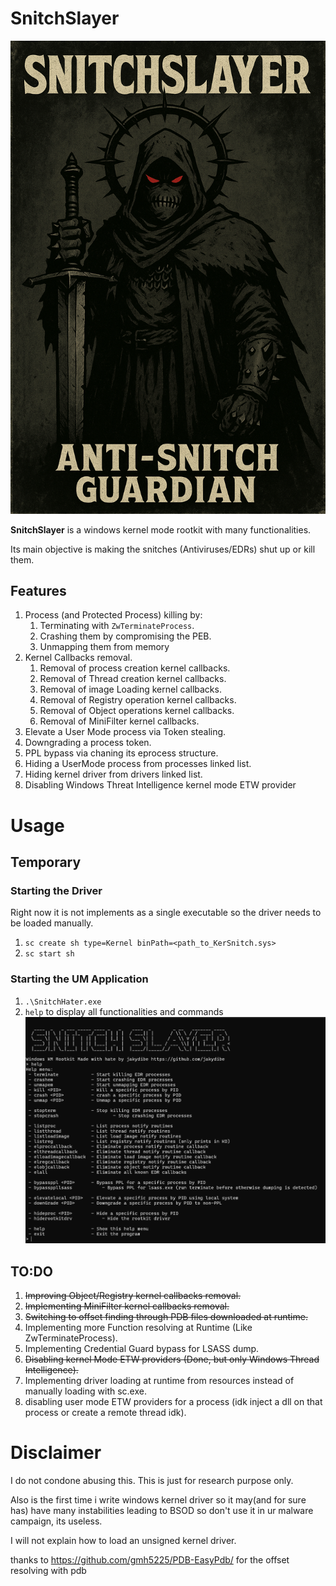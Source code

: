 # SnitchSlayer

![alt text](image.png)

**SnitchSlayer** is a windows kernel mode rootkit with many functionalities.

Its main objective is making the snitches (Antiviruses/EDRs) shut up or kill them.


## Features

1) Process (and Protected Process) killing by:
    1) Terminating with `ZwTerminateProcess`.
    2) Crashing them by compromising the PEB.
    3) Unmapping them from memory
2) Kernel Callbacks removal.
    1) Removal of process creation kernel callbacks.
    2) Removal of Thread creation kernel callbacks.
    3) Removal of image Loading kernel callbacks.
    4) Removal of Registry operation kernel callbacks.
    5) Removal of Object operations kernel callbacks.
    6) Removal of MiniFilter kernel callbacks.
3) Elevate a User Mode process via Token stealing.
4) Downgrading a process token.
5) PPL bypass via chaning its eprocess structure.
6) Hiding a UserMode process from processes linked list.
7) Hiding kernel driver from drivers linked list.
8) Disabling Windows Threat Intelligence kernel mode ETW provider

# Usage

## Temporary


### Starting the Driver
Right now it is not implements as a single executable so the driver needs to be loaded manually.

1) `sc create sh type=Kernel binPath=<path_to_KerSnitch.sys>`
2) `sc start sh`

### Starting the UM Application

1) `.\SnitchHater.exe`
2) `help` to display all functionalities and commands 
![alt text](image-1.png)


## TO:DO

1) ~~Improving Object/Registry kernel callbacks removal.~~
2) ~~Implementing MiniFilter kernel callbacks removal.~~
3) ~~Switching to offset finding through PDB files downloaded at runtime.~~
4) Implementing more Function resolving at Runtime (Like ZwTerminateProcess).
5) Implementing Credential Guard bypass for LSASS dump.
6) ~~Disabling kernel Mode ETW providers (Done, but only Windows Thread Intelligence).~~
7) Implementing driver loading at runtime from resources instead of manually loading with sc.exe.
8) disabling user mode ETW providers for a process (idk inject a dll on that process or create a remote thread idk).

# Disclaimer

I do not condone abusing this. This is just for research purpose only.

Also is the first time i write windows kernel driver so it may(and for sure has) have many instabilities leading to BSOD so don't use it in ur malware campaign, its useless.

I will not explain how to load an unsigned kernel driver. 

thanks to https://github.com/gmh5225/PDB-EasyPdb/ for the offset resolving with pdb 